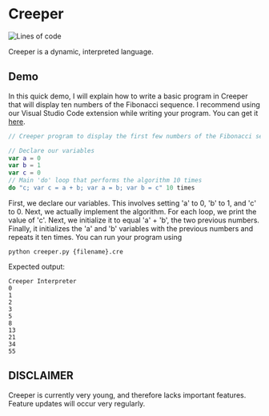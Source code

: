 # Creeper
![Lines of code](https://img.shields.io/tokei/lines/github/chatter-social/Creeper?color=1)

Creeper is a dynamic, interpreted language.

## Demo

In this quick demo, I will explain how to write a basic program in Creeper that will display ten numbers of the Fibonacci sequence. I recommend using our Visual Studio Code extension while writing your program. You can get it [here](https://marketplace.visualstudio.com/items?itemName=Chatter.creeper-language).

```swift
// Creeper program to display the first few numbers of the Fibonacci sequence

// Declare our variables
var a = 0
var b = 1
var c = 0
// Main 'do' loop that performs the algorithm 10 times
do "c; var c = a + b; var a = b; var b = c" 10 times
```

First, we declare our variables. This involves setting 'a' to 0, 'b' to 1, and 'c' to 0. Next, we actually implement the algorithm. For each loop, we print the value of 'c'. Next, we initialize it to equal 'a' + 'b', the two previous numbers. Finally, it initializes the 'a' and 'b' variables with the previous numbers and repeats it ten times. You can run your program using 
```
python creeper.py {filename}.cre
```
Expected output:
```
Creeper Interpreter
0
1
2
3
5
8
13
21
34
55
```
## DISCLAIMER
Creeper is currently very young, and therefore lacks important features. Feature updates will occur very regularly.
